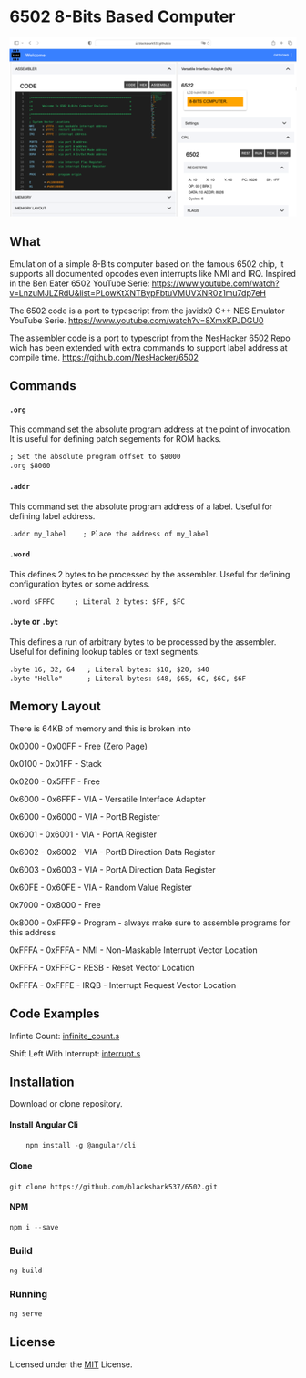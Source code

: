 # 6502 8-Bits Based Computer

![Demo](src/assets/imgs/ScreenShot.png)

## What
Emulation of a simple 8-Bits computer based on the famous 6502 chip, it supports all documented opcodes even interrupts like NMI and IRQ. Inspired in the Ben Eater 6502 YouTube Serie:
 https://www.youtube.com/watch?v=LnzuMJLZRdU&list=PLowKtXNTBypFbtuVMUVXNR0z1mu7dp7eH

The 6502 code is a port to typescript from the javidx9 C++ NES Emulator YouTube Serie.
https://www.youtube.com/watch?v=8XmxKPJDGU0

The assembler code is a port to typescript from the NesHacker 6502 Repo wich has been extended with extra commands to support label address at compile time.
https://github.com/NesHacker/6502

## Commands

#### `.org`
This command set the absolute program address at the point of invocation. It is
useful for defining patch segements for ROM hacks.
```
; Set the absolute program offset to $8000
.org $8000
```
#### `.addr`
This command set the absolute program address of a label.
Useful for defining label address.
```
.addr my_label    ; Place the address of my_label
```

#### `.word`
This defines 2 bytes to be processed by the assembler. Useful
for defining configuration bytes or some address.
```
.word $FFFC     ; Literal 2 bytes: $FF, $FC
```

#### `.byte` or `.byt`
This defines a run of arbitrary bytes to be processed by the assembler. Useful
for defining lookup tables or text segments.

```
.byte 16, 32, 64   ; Literal bytes: $10, $20, $40
.byte "Hello"      ; Literal bytes: $48, $65, 6C, $6C, $6F
```

## Memory Layout

There is 64KB of memory and this is broken into 

0x0000 - 0x00FF - Free (Zero Page)

0x0100 - 0x01FF - Stack

0x0200 - 0x5FFF - Free

0x6000 - 0x6FFF - VIA - Versatile Interface Adapter

0x6000 - 0x6000 - VIA - PortB Register

0x6001 - 0x6001 - VIA - PortA Register

0x6002 - 0x6002 - VIA - PortB Direction Data Register

0x6003 - 0x6003 - VIA - PortA Direction Data Register

0x60FE - 0x60FE - VIA - Random Value Register

0x7000 - 0x8000 - Free

0x8000 - 0xFFF9 - Program - always make sure to assemble programs for this address

0xFFFA - 0xFFFA - NMI - Non-Maskable Interrupt Vector Location

0xFFFA - 0xFFFC - RESB - Reset Vector Location

0xFFFA - 0xFFFE - IRQB - Interrupt Request Vector Location

## Code Examples

Infinte Count:
[infinite_count.s](examples/infinite_count.s)

Shift Left With Interrupt:
[interrupt.s](examples/interrupt.s)

## Installation
Download or clone repository.

#### Install Angular Cli
```javascript
    npm install -g @angular/cli
```

#### Clone
`git clone https://github.com/blackshark537/6502.git`

#### NPM
```javascript
npm i --save
```

### Build
```javascript
ng build
```

### Running
```javascript
ng serve
```

## License

Licensed under the [MIT](LICENSE) License.